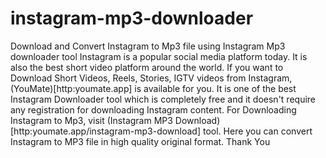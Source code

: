 # instagram-mp3-downloader
Download and Convert Instagram to Mp3 file using Instagram Mp3 downloader tool
Instagram is a popular social media platform today. It is also the best short video platform around the world. 
If you want to Download Short Videos, Reels, Stories, IGTV videos from Instagram, (YouMate)[http:youmate.app] is available for you. It is one of the best Instagram Downloader tool which is completely free and it doesn't require any registration for downloading Instagram content. 
For Downloading Instagram to Mp3, visit (Instagram MP3 Download)[http:youmate.app/instagram-mp3-download] tool. Here you can convert Instagram to MP3 file in high quality original format. Thank You

